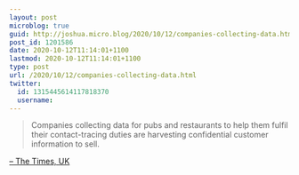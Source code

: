 ```yaml
---
layout: post
microblog: true
guid: http://joshua.micro.blog/2020/10/12/companies-collecting-data.html
post_id: 1201586
date: 2020-10-12T11:14:01+1100
lastmod: 2020-10-12T11:14:01+1100
type: post
url: /2020/10/12/companies-collecting-data.html
twitter:
  id: 1315445614117818370
  username: 
---
```

> Companies collecting data for pubs and restaurants to help them fulfil their contact-tracing duties are harvesting confidential customer information to sell.

[– The Times, UK](https://archive.is/QEm2D)
